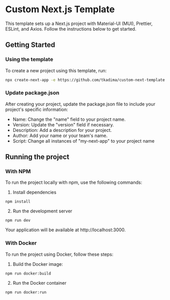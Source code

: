 # Custom Next.js Template

This template sets up a Next.js project with Material-UI (MUI), Prettier, ESLint, and Axios. Follow the instructions below to get started.

## Getting Started

### Using the template

To create a new project using this template, run:

```bash
npx create-next-app -e https://github.com/tkadima/custom-next-template your-project-name
```

### Update package.json

After creating your project, update the package.json file to include your project's specific information:

- Name: Change the "name" field to your project name.
- Version: Update the "version" field if necessary.
- Description: Add a description for your project.
- Author: Add your name or your team's name.
- Script: Change all instances of "my-next-app" to your project name

## Running the project

### With NPM

To run the project locally with npm, use the following commands:

1. Install dependencies

```
npm install
```

2. Run the development server

```
npm run dev
```

Your application will be available at http://localhost:3000.

### With Docker

To run the project using Docker, follow these steps:

1. Build the Docker image:

```
npm run docker:build
```

2. Run the Docker container

```
npm run docker:run
```
